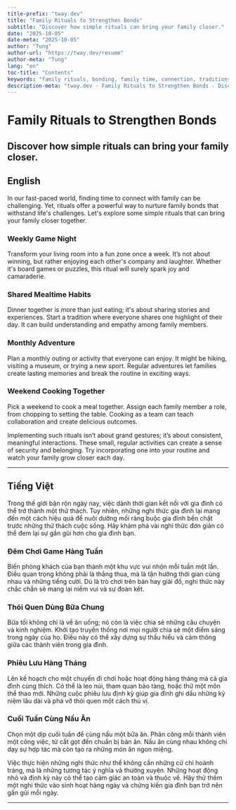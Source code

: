 ```yaml
---
title-prefix: "tway.dev"
title: "Family Rituals to Strengthen Bonds"
subtitle: "Discover how simple rituals can bring your family closer."
date: "2025-10-05"
date-meta: "2025-10-05"
author: "Tung"
author-url: "https://tway.dev/resume"
author-meta: "Tung"
lang: "en"
toc-title: "Contents"
keywords: "family rituals, bonding, family time, connection, traditions"
description-meta: "tway.dev - Family Rituals to Strengthen Bonds - Discover how simple rituals can bring your family closer."
---
```


# Family Rituals to Strengthen Bonds
## Discover how simple rituals can bring your family closer.

## English
In our fast-paced world, finding time to connect with family can be challenging. Yet, rituals offer a powerful way to nurture family bonds that withstand life's challenges. Let's explore some simple rituals that can bring your family closer together.

### Weekly Game Night
Transform your living room into a fun zone once a week. It’s not about winning, but rather enjoying each other's company and laughter. Whether it's board games or puzzles, this ritual will surely spark joy and camaraderie.

### Shared Mealtime Habits
Dinner together is more than just eating; it's about sharing stories and experiences. Start a tradition where everyone shares one highlight of their day. It can build understanding and empathy among family members.

### Monthly Adventure
Plan a monthly outing or activity that everyone can enjoy. It might be hiking, visiting a museum, or trying a new sport. Regular adventures let families create lasting memories and break the routine in exciting ways.

### Weekend Cooking Together
Pick a weekend to cook a meal together. Assign each family member a role, from chopping to setting the table. Cooking as a team can teach collaboration and create delicious outcomes.

Implementing such rituals isn’t about grand gestures; it’s about consistent, meaningful interactions. These small, regular activities can create a sense of security and belonging. Try incorporating one into your routine and watch your family grow closer each day.

---

## Tiếng Việt
Trong thế giới bận rộn ngày nay, việc dành thời gian kết nối với gia đình có thể trở thành một thử thách. Tuy nhiên, những nghi thức gia đình lại mang đến một cách hiệu quả để nuôi dưỡng mối ràng buộc gia đình bền chặt trước những thử thách cuộc sống. Hãy khám phá vài nghi thức đơn giản có thể đem lại sự gần gũi hơn cho gia đình bạn.

### Đêm Chơi Game Hàng Tuần
Biến phòng khách của bạn thành một khu vực vui nhộn mỗi tuần một lần. Điều quan trọng không phải là thắng thua, mà là tận hưởng thời gian cùng nhau và những tiếng cười. Dù là trò chơi trên bàn hay giải đố, nghi thức này chắc chắn sẽ mang lại niềm vui và sự đoàn kết.

### Thói Quen Dùng Bữa Chung
Bữa tối không chỉ là về ăn uống; nó còn là việc chia sẻ những câu chuyện và kinh nghiệm. Khởi tạo truyền thống nơi mọi người chia sẻ một điểm sáng trong ngày của họ. Điều này có thể xây dựng sự thấu hiểu và cảm thông giữa các thành viên trong gia đình.

### Phiêu Lưu Hàng Tháng
Lên kế hoạch cho một chuyến đi chơi hoặc hoạt động hàng tháng mà cả gia đình cùng thích. Có thể là leo núi, tham quan bảo tàng, hoặc thử một môn thể thao mới. Những cuộc phiêu lưu định kỳ giúp gia đình ghi dấu những kỷ niệm lâu dài và phá vỡ thói quen một cách thú vị.

### Cuối Tuần Cùng Nấu Ăn
Chọn một dịp cuối tuần để cùng nấu một bữa ăn. Phân công mỗi thành viên một công việc, từ cắt gọt đến chuẩn bị bàn ăn. Nấu ăn cùng nhau không chỉ dạy sự hợp tác mà còn tạo ra những món ăn ngon miệng.

Việc thực hiện những nghi thức như thế không cần những cử chỉ hoành tráng, mà là những tương tác ý nghĩa và thường xuyên. Những hoạt động nhỏ và định kỳ này có thể tạo cảm giác an toàn và thuộc về. Hãy thử thêm một nghi thức vào sinh hoạt hàng ngày và chứng kiến gia đình bạn trở nên gần gũi mỗi ngày.

---